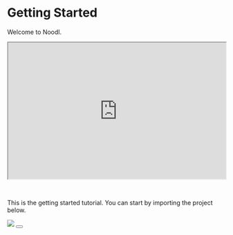 # Getting Started

Welcome to Noodl.

<div style="padding:62.5% 0 0 0;position:relative;"><iframe width="100%" height="100%" src="https://www.youtube.com/embed/YQBndLl1phI" style="position:absolute;top:0;left:0; frameborder="0" allow="accelerometer; autoplay; encrypted-media; gyroscope; picture-in-picture" allowfullscreen></iframe>
</iframe></div>
<br>
<br>


This is the getting started tutorial. You can start by importing the project below.

<div class="ndl-images">
    <img src="/guides/for-each/screen.png" class="ndl-image small"></img>   
    <button class="ndl-import-button" onClick='importIntoNoodl("guides/for-each/project.zip",{name:"Getting Started",thumb:"guides/for-each/screen.png"})'></button>
</div>